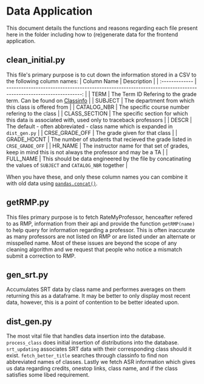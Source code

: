 # Data Application

This document details the functions and reasons regarding each file present here in the folder including how to (re)generate data for the frontend application.

## clean_initial.py
This file's primary purpose is to cut down the information stored in a CSV to the following column names:
| Column Name    |                                                                                                    Description |
| :------------- | -------------------------------------------------------------------------------------------------------------: |
| TERM           |                 The Term ID Refering to the grade term. Can be found on [Classinfo](http://classinfo.umn.edu/) |
| SUBJECT        |                                                           The department from which this class is offered from |
| CATALOG_NBR    |                                                               The specific course number refering to the class |
| CLASS_SECTION  |                 The specific section for which this data is associated with, used only to traceback professors |
| DESCR          |                                The default - often abbreviated - class name which is expanded in `dist_gen.py` |
| CRSE_GRADE_OFF |                                                                                 The grade given for that class |
| GRADE_HDCNT    |                                      The number of students that recieved the grade listed in `CRSE_GRADE_OFF` |
| HR_NAME        |      The instructor name for that set of grades, keep in mind this is not always the professor and may be a TA |
| FULL_NAME      | This should be data engineered by the file by concatinating the values of `SUBJECT` and `CATALOG_NBR` together |

When you have these, and only these column names you can combine it with old data using [`pandas.concat()`](https://pandas.pydata.org/pandas-docs/stable/reference/api/pandas.concat.html).

## getRMP.py
This files primary purpose is to fetch RateMyProfessor, henceafter refered to as RMP, information from their api and provide the function `getRMP(name)` to help query for information regarding a professor. This is often inaccurate as many professors are not listed on RMP or are listed under an alternate or misspelled name. Most of these issues are beyond the scope of any cleaning algorithm and we request that people who notice a mismatch submit a correction to RMP.

## gen_srt.py
Accumulates SRT data by class name and performes averages on them returning this as a dataframe. It may be better to only display most recent data, however, this is a point of contention to be better ideated upon.

## dist_gen.py
The most vital file that handles data insertion into the database. `process_class` does initial insertion of distributions into the database. `srt_updating` associates SRT data with their corresponding class should it exist. `fetch_better_title` searches through classinfo to find non abbreviated names of classes. Lastly we fetch ASR information which gives us data regarding credits, onestop links, class name, and if the class satisfies some libed requirement.